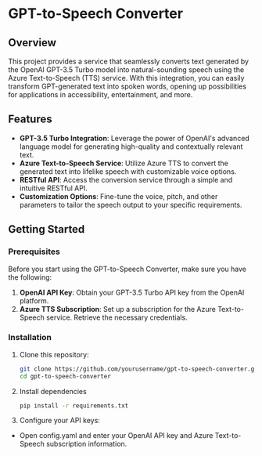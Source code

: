# GPT-to-Speech Converter

## Overview

This project provides a service that seamlessly converts text generated by the OpenAI GPT-3.5 Turbo model into natural-sounding speech using the Azure Text-to-Speech (TTS) service. With this integration, you can easily transform GPT-generated text into spoken words, opening up possibilities for applications in accessibility, entertainment, and more.

## Features

- **GPT-3.5 Turbo Integration**: Leverage the power of OpenAI's advanced language model for generating high-quality and contextually relevant text.
- **Azure Text-to-Speech Service**: Utilize Azure TTS to convert the generated text into lifelike speech with customizable voice options.
- **RESTful API**: Access the conversion service through a simple and intuitive RESTful API.
- **Customization Options**: Fine-tune the voice, pitch, and other parameters to tailor the speech output to your specific requirements.

## Getting Started

### Prerequisites

Before you start using the GPT-to-Speech Converter, make sure you have the following:

1. **OpenAI API Key**: Obtain your GPT-3.5 Turbo API key from the OpenAI platform.
2. **Azure TTS Subscription**: Set up a subscription for the Azure Text-to-Speech service. Retrieve the necessary credentials.

### Installation

1. Clone this repository:

   ```bash
   git clone https://github.com/yourusername/gpt-to-speech-converter.git
   cd gpt-to-speech-converter

2. Install dependencies

   ```bash
   pip install -r requirements.txt

3. Configure your API keys:
- Open config.yaml and enter your OpenAI API key and Azure Text-to-Speech subscription information.
